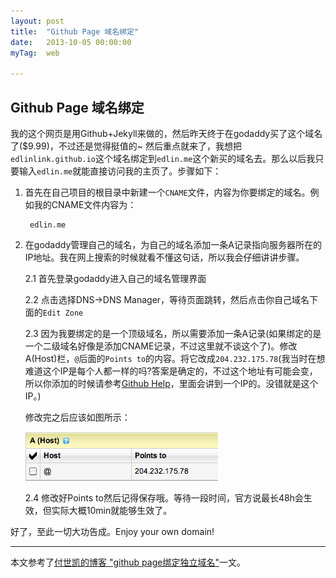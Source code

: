 ```yaml
---
layout: post
title:  "Github Page 域名绑定"
date:   2013-10-05 00:00:00
myTag:	web

---
```


Github Page 域名绑定
--------------------

我的这个网页是用Github+Jekyll来做的，然后昨天终于在godaddy买了这个域名了($9.99)，不过还是觉得挺值的~ 然后重点就来了，我想把`edlinlink.github.io`这个域名绑定到`edlin.me`这个新买的域名去。那么以后我只要输入`edlin.me`就能直接访问我的主页了。步骤如下：

1. 首先在自己项目的根目录中新建一个`CNAME`文件，内容为你要绑定的域名。例如我的CNAME文件内容为：

		edlin.me

2. 在godaddy管理自己的域名，为自己的域名添加一条A记录指向服务器所在的IP地址。我在网上搜索的时候就看不懂这句话，所以我会仔细讲讲步骤。

	2.1 首先登录godaddy进入自己的域名管理界面

	2.2 点击选择DNS->DNS Manager，等待页面跳转，然后点击你自己域名下面的`Edit Zone`

	2.3 因为我要绑定的是一个顶级域名，所以需要添加一条A记录(如果绑定的是一个二级域名好像是添加CNAME记录，不过这里就不谈这个了)。修改A(Host)栏，`@`后面的`Points to`的内容。将它改成`204.232.175.78`(我当时在想难道这个IP是每个人都一样的吗?答案是确定的，不过这个地址有可能会变，所以你添加的时候请参考[Github Help](https://help.github.com/articles/my-custom-domain-isn-t-working)，里面会讲到一个IP的。没错就是这个IP。)

	修改完之后应该如图所示：  

	![domain img](../picture/Github_Page_域名绑定-1.png)

	2.4 修改好Points to然后记得保存哦。等待一段时间，官方说最长48h会生效，但实际大概10min就能够生效了。

好了，至此一切大功告成。Enjoy your own domain!

--------------------------------------------------------------------------
本文参考了[付世凯的博客 "github page绑定独立域名"](http://fushikai.me/blog/2013/05/17/github-domain-name/)一文。
